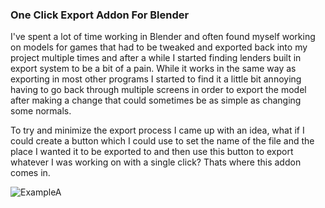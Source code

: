 ### One Click Export Addon For Blender

I've spent a lot of time working in Blender and often found myself working on models for games that had to be tweaked and exported back into my project multiple times and after a while I started finding lenders built in export system to be a bit of a pain. While it works in the same way as exporting in most other programs I started to find it a little bit annoying having to go back through multiple screens in order to export the model after making a change that could sometimes be as simple as changing some normals.

To try and minimize the export process I came up with an idea, what if I could create a button which I could use to set the name of the file and the place I wanted it to be exported to and then use this button to export whatever I was working on with a single click? Thats where this addon comes in.

![ExampleA](https://puu.sh/w5IoB/fbe1025c94.png)
